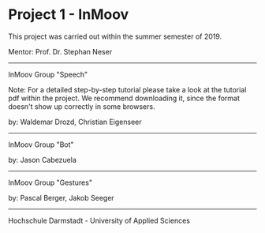 # Project 1 - InMoov


This project was carried out within the summer semester of 2019. 

Mentor: Prof. Dr. Stephan Neser

______________________

InMoov Group "Speech"

Note: For a detailed step-by-step tutorial please take a look at the tutorial pdf within the project.
We recommend downloading it, since the format doesn't show up correctly in some browsers.

by: Waldemar Drozd,
    Christian Eigenseer

_______________________
    
InMoov Group "Bot"

by: Jason Cabezuela

_______________________

InMoov Group "Gestures"

by: Pascal Berger,
    Jakob Seeger
 
_______________________

Hochschule Darmstadt - University of Applied Sciences
